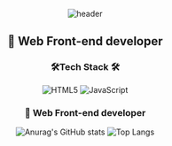 <div align=center>
  
 ![header](https://capsule-render.vercel.app/api?type=waving&color=70faac&height=260&section=header&text=KIMSEONMI&fontSizew44)
<div align=center>

  <h2 align=center>🫠 Web Front-end developer</h2>

 
  
  <h3 align=center> 🛠️Tech Stack 🛠️ </h3>
  
   ![HTML5](https://img.shields.io/badge/html5-%23E34F26.svg?style=for-the-badge&logo=html5&logoColor=white) ![JavaScript](https://img.shields.io/badge/javascript-%23323330.svg?style=for-the-badge&logo=javascript&logoColor=%23F7DF1E)
  
  <h3 align=center> 🫠 Web Front-end developer</h3>
  
![Anurag's GitHub stats](https://github-readme-stats.vercel.app/api?username=seon-mikim&show_icons=true&theme=tokyonight&text_color=edeff2&ring_color=70faac&icon_color=70faac&title_color=70faac)
![Top Langs](https://github-readme-stats.vercel.app/api/top-langs/?username=seon-mikim&layout=compact)
 <div>
<div>

 











 
